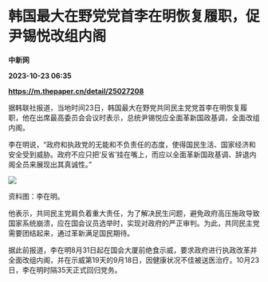 # 韩国最大在野党党首李在明恢复履职，促尹锡悦改组内阁
**中新网**

**2023-10-23 06:35**

**https://m.thepaper.cn/detail/25027208**

据韩联社报道，当地时间23日，韩国最大在野党共同民主党党首李在明恢复履职，他在出席最高委员会会议时表示，总统尹锡悦应全面革新国政基调，全面改组内阁。

李在明说，“政府和执政党的无能和不负责任的态度，使得国民生活、国家经济和安全受到威胁。政府不应只把‘反省’挂在嘴上，而应以全面革新国政基调、辞退内阁全员来展现出其真诚性。”

![](https://imagecloud.thepaper.cn/thepaper/image/275/240/750.jpg)

资料图：李在明。

他表示，共同民主党肩负着重大责任，为了解决民生问题，避免政府高压施政导致国家系统崩溃，应在国会议员选举时，实现对政府的严正审判。为此，共同民主党需要团结起来，通过革新满足国民期待。

据此前报道，李在明8月31日起在国会大厦前绝食示威，要求政府进行执政改革并全面改组内阁，并在示威第19天的9月18日，因健康状况不佳被送医治疗。10月23日，李在明时隔35天正式回归党务。